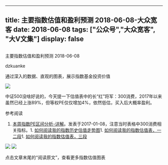 
---
title:   主要指数估值和盈利预测 2018-06-08-大众宽客
date: 2018-06-08
tags: ["公众号","大众宽客", "大V文集"]
display: false
---


## 



主要指数估值和盈利预测 2018-06-08




dzkuanke




通过深入的数据、直观的图表，展示指数基金投资价值


<img class="" data-copyright="0" data-ratio="0.5261194029850746" data-s="300,640" src="https://mmbiz.qpic.cn/mmbiz_png/PKw3FQPmhIgcgk3g7fic4fhicwmdKeCgNKyN9ibV4PHibkbpy9IBhcHjrZ7yiaDmwUG0Onp6DpbM2aqTbKgELLpNU4w/640?wx_fmt=png" data-type="png" data-w="1072" style=""/>



中证500没啥好说的，今天提一下估值表中的长“红”将军：300消费，2017年以来虽然已经上涨89%，但等权PE仅仅增加4%，依然低估，买入后大概率盈利。



参考阅读
1. [本周指数PE区间分析-详解](http://mp.weixin.qq.com/s?__biz=MzAwMTc1MDcwNw==&amp;mid=2648271915&amp;idx=1&amp;sn=49ba3ba9ccbce31938b44d337ad17457&amp;chksm=82f92ff7b58ea6e118bfc3103f5893a3cc061b1f7da41b4d404fbc0fa4dc3d8efd88456f681d&amp;scene=21#wechat_redirect)。发表于2017-01-08，注意当时表格中300消费相关指标。1. [如何阅读我的指数历史估值走势图](http://mp.weixin.qq.com/s?__biz=MzAwMTc1MDcwNw==&amp;mid=2648272715&amp;idx=1&amp;sn=d24a7d159b4759e7d1b0a4ab0aaa9c46&amp;chksm=82f92c97b58ea5811a332f94fe1737016e3746b24be59485368eafaf094ef53f828688cb62ae&amp;scene=21#wechat_redirect)1. [如何阅读我的指数估值表，一二段](http://mp.weixin.qq.com/s?__biz=MzAwMTc1MDcwNw==&amp;mid=2648272034&amp;idx=1&amp;sn=12b1858af175753f5ccebc0bc6c4cb4f&amp;chksm=82f92f7eb58ea668f844f51102599d20bb8730f438010159de83e85a4a34df3d44d568a9feb2&amp;scene=21#wechat_redirect)1. [如何阅读我的指数估值表，三段](http://mp.weixin.qq.com/s?__biz=MzAwMTc1MDcwNw==&amp;mid=2648272039&amp;idx=1&amp;sn=09c59d023c3ce227046966f260777cd5&amp;chksm=82f92f7bb58ea66dab5c428c2205bd4dda180360b643b28a357ab3e73a38d19303124242ad4d&amp;scene=21#wechat_redirect)
<img class="" data-copyright="0" data-ratio="0.6" data-s="300,640" src="https://mmbiz.qpic.cn/mmbiz_png/PKw3FQPmhIgcgk3g7fic4fhicwmdKeCgNKCsgOibOXHFa4XK7HsGaG4G5VGQJoQUq0HBkkcj9S6MOkMxNF2qK9FUw/640?wx_fmt=png" data-type="png" data-w="720" style=";"/>

<img class="" data-copyright="0" data-ratio="0.6" data-s="300,640" src="https://mmbiz.qpic.cn/mmbiz_png/PKw3FQPmhIgcgk3g7fic4fhicwmdKeCgNK51Vk7PXjoNrOFeQHUxiadTmW2qptXiaiaAUGQibw5yQRB2FHiajRf7yXs0A/640?wx_fmt=png" data-type="png" data-w="720" style=""/>





点击文章末尾的“阅读原文”，查看更多指数估值图表








